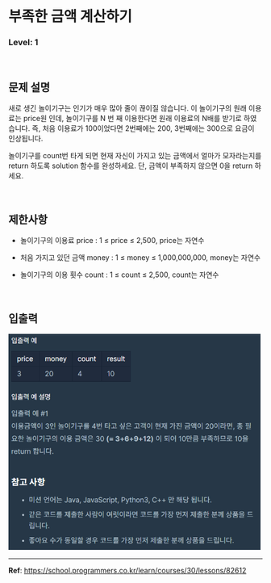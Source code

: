 # 부족한 금액 계산하기

### Level: 1

<br>

## 문제 설명

새로 생긴 놀이기구는 인기가 매우 많아 줄이 끊이질 않습니다. 이 놀이기구의 원래 이용료는 price원 인데, 놀이기구를 N 번 째 이용한다면 원래 이용료의 N배를 받기로 하였습니다. 즉, 처음 이용료가 100이었다면 2번째에는 200, 3번째에는 300으로 요금이 인상됩니다.

놀이기구를 count번 타게 되면 현재 자신이 가지고 있는 금액에서 얼마가 모자라는지를 return 하도록 solution 함수를 완성하세요.
단, 금액이 부족하지 않으면 0을 return 하세요.

<br>

## 제한사항

- 놀이기구의 이용료 price : 1 ≤ price ≤ 2,500, price는 자연수

- 처음 가지고 있던 금액 money : 1 ≤ money ≤ 1,000,000,000, money는 자연수

- 놀이기구의 이용 횟수 count : 1 ≤ count ≤ 2,500, count는 자연수

<br>

## 입출력

<img src="./exam_1.png" style="width: 500px" alt="exam_1">

---

**Ref**: https://school.programmers.co.kr/learn/courses/30/lessons/82612